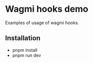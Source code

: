 # Wagmi hooks demo

Examples of usage of wagmi hooks. 

## Installation

- pnpm install
- pnpm run dev
